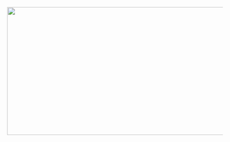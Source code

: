<img src="https://cutewallpaper.org/21/pixel-wallpaper-gif/Pixel-Wallpaper-animated-GIF-on-Imgur.gif" height="300" width="1100">


